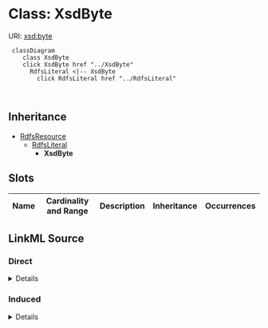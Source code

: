 

# Class: XsdByte





URI: [xsd:byte](http://www.w3.org/2001/XMLSchema#byte)






```mermaid
 classDiagram
    class XsdByte
    click XsdByte href "../XsdByte"
      RdfsLiteral <|-- XsdByte
        click RdfsLiteral href "../RdfsLiteral"
      
      
```





## Inheritance
* [RdfsResource](../classes/RdfsResource.md)
    * [RdfsLiteral](../classes/RdfsLiteral.md)
        * **XsdByte**



## Slots

| Name | Cardinality and Range | Description | Inheritance | Occurrences |
| ---  | --- | --- | --- | --- |














## LinkML Source

<!-- TODO: investigate https://stackoverflow.com/questions/37606292/how-to-create-tabbed-code-blocks-in-mkdocs-or-sphinx -->

### Direct

<details>

```yaml
name: xsd_byte
from_schema: okns:fiokg
exact_mappings:
- http://www.w3.org/2001/XMLSchema#byte
rank: 1000
is_a: rdfs_Literal
class_uri: xsd:byte

```
</details>

### Induced

<details>

```yaml
name: xsd_byte
from_schema: okns:fiokg
exact_mappings:
- http://www.w3.org/2001/XMLSchema#byte
rank: 1000
is_a: rdfs_Literal
class_uri: xsd:byte

```
</details>